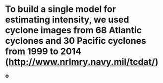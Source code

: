 
# To build a single model for estimating intensity, we used cyclone images from 68 Atlantic cyclones and 30 Pacific cyclones from 1999 to 2014 (http://www.nrlmry.navy.mil/tcdat/)。

